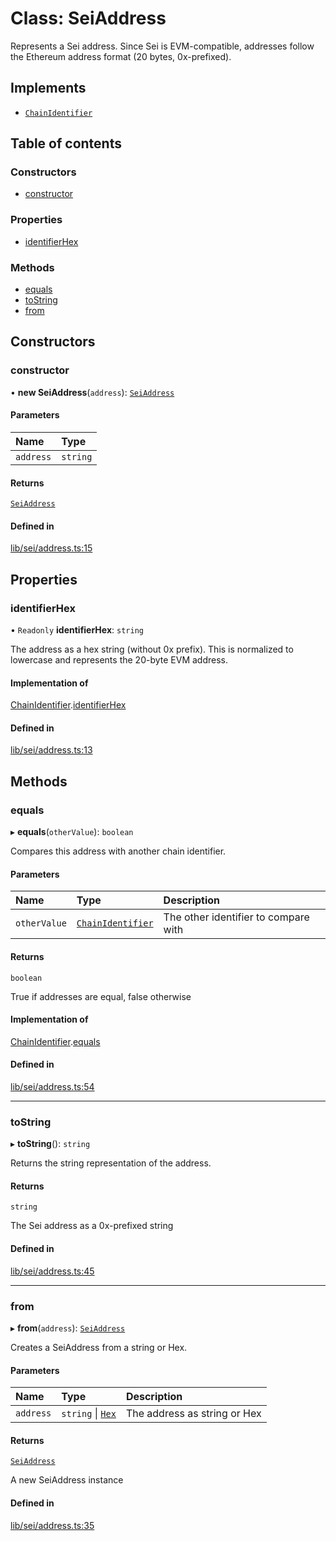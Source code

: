 # Class: SeiAddress

Represents a Sei address. Since Sei is EVM-compatible, addresses follow
the Ethereum address format (20 bytes, 0x-prefixed).

## Implements

- [`ChainIdentifier`](../interfaces/ChainIdentifier.md)

## Table of contents

### Constructors

- [constructor](SeiAddress.md#constructor)

### Properties

- [identifierHex](SeiAddress.md#identifierhex)

### Methods

- [equals](SeiAddress.md#equals)
- [toString](SeiAddress.md#tostring)
- [from](SeiAddress.md#from)

## Constructors

### constructor

• **new SeiAddress**(`address`): [`SeiAddress`](SeiAddress.md)

#### Parameters

| Name | Type |
| :------ | :------ |
| `address` | `string` |

#### Returns

[`SeiAddress`](SeiAddress.md)

#### Defined in

[lib/sei/address.ts:15](https://github.com/threshold-network/tbtc-v2/blob/main/typescript/src/lib/sei/address.ts#L15)

## Properties

### identifierHex

• `Readonly` **identifierHex**: `string`

The address as a hex string (without 0x prefix).
This is normalized to lowercase and represents the 20-byte EVM address.

#### Implementation of

[ChainIdentifier](../interfaces/ChainIdentifier.md).[identifierHex](../interfaces/ChainIdentifier.md#identifierhex)

#### Defined in

[lib/sei/address.ts:13](https://github.com/threshold-network/tbtc-v2/blob/main/typescript/src/lib/sei/address.ts#L13)

## Methods

### equals

▸ **equals**(`otherValue`): `boolean`

Compares this address with another chain identifier.

#### Parameters

| Name | Type | Description |
| :------ | :------ | :------ |
| `otherValue` | [`ChainIdentifier`](../interfaces/ChainIdentifier.md) | The other identifier to compare with |

#### Returns

`boolean`

True if addresses are equal, false otherwise

#### Implementation of

[ChainIdentifier](../interfaces/ChainIdentifier.md).[equals](../interfaces/ChainIdentifier.md#equals)

#### Defined in

[lib/sei/address.ts:54](https://github.com/threshold-network/tbtc-v2/blob/main/typescript/src/lib/sei/address.ts#L54)

___

### toString

▸ **toString**(): `string`

Returns the string representation of the address.

#### Returns

`string`

The Sei address as a 0x-prefixed string

#### Defined in

[lib/sei/address.ts:45](https://github.com/threshold-network/tbtc-v2/blob/main/typescript/src/lib/sei/address.ts#L45)

___

### from

▸ **from**(`address`): [`SeiAddress`](SeiAddress.md)

Creates a SeiAddress from a string or Hex.

#### Parameters

| Name | Type | Description |
| :------ | :------ | :------ |
| `address` | `string` \| [`Hex`](Hex.md) | The address as string or Hex |

#### Returns

[`SeiAddress`](SeiAddress.md)

A new SeiAddress instance

#### Defined in

[lib/sei/address.ts:35](https://github.com/threshold-network/tbtc-v2/blob/main/typescript/src/lib/sei/address.ts#L35)
